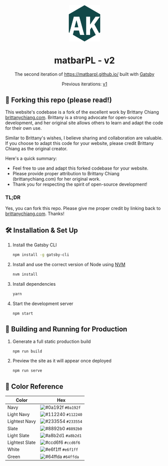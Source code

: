 <div align="center">
  <img alt="Logo" src="https://raw.githubusercontent.com/bchiang7/v4/main/src/images/logo.png" width="100" />
</div>
<h1 align="center">
  matbarPL - v2
</h1>
<p align="center">
  The second iteration of <a href="https://github.com/matbarPL/matbarPL.github.io" target="_blank">https://matbarpl.github.io/</a> built with <a href="https://www.gatsbyjs.org/" target="_blank">Gatsby</a>
</p>
<p align="center">
  Previous iterations:
  <a href="https://github.com/matbarPL/matbarPL.github.io-1.0" target="_blank">v1</a>
</p>

## 🚨 Forking this repo (please read!)

This website's codebase is a fork of the excellent work by Brittany Chiang [brittanychiang.com](https://brittanychiang.com). Brittany is a strong advocate for open-source development, and her original site allows others to learn and adapt the code for their own use.

Similar to Brittany's wishes, I believe sharing and collaboration are valuable. If you choose to adapt this code for your website, please credit Brittany Chiang as the original creator.

Here's a quick summary:

- Feel free to use and adapt this forked codebase for your website.
- Please provide proper attribution to Brittany Chiang (brittanychiang.com) for her original work.
- Thank you for respecting the spirit of open-source development!

### TL;DR

Yes, you can fork this repo. Please give me proper credit by linking back to [brittanychiang.com](https://brittanychiang.com). Thanks!

## 🛠 Installation & Set Up

1. Install the Gatsby CLI

   ```sh
   npm install -g gatsby-cli
   ```

2. Install and use the correct version of Node using [NVM](https://github.com/nvm-sh/nvm)

   ```sh
   nvm install
   ```

3. Install dependencies

   ```sh
   yarn
   ```

4. Start the development server

   ```sh
   npm start
   ```

## 🚀 Building and Running for Production

1. Generate a full static production build

   ```sh
   npm run build
   ```

1. Preview the site as it will appear once deployed

   ```sh
   npm run serve
   ```

## 🎨 Color Reference

| Color          | Hex                                                                |
| -------------- | ------------------------------------------------------------------ |
| Navy           | ![#0a192f](https://via.placeholder.com/10/0a192f?text=+) `#0a192f` |
| Light Navy     | ![#112240](https://via.placeholder.com/10/0a192f?text=+) `#112240` |
| Lightest Navy  | ![#233554](https://via.placeholder.com/10/303C55?text=+) `#233554` |
| Slate          | ![#8892b0](https://via.placeholder.com/10/8892b0?text=+) `#8892b0` |
| Light Slate    | ![#a8b2d1](https://via.placeholder.com/10/a8b2d1?text=+) `#a8b2d1` |
| Lightest Slate | ![#ccd6f6](https://via.placeholder.com/10/ccd6f6?text=+) `#ccd6f6` |
| White          | ![#e6f1ff](https://via.placeholder.com/10/e6f1ff?text=+) `#e6f1ff` |
| Green          | ![#64ffda](https://via.placeholder.com/10/64ffda?text=+) `#64ffda` |
